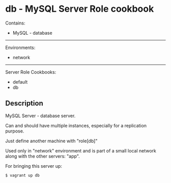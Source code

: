 db - MySQL Server Role cookbook
======================================

Contains:

* MySQL     - database

----------------------------------------------------
Environments:

* network

----------------------------------------------------
Server Role Cookbooks:

* default
* db

Description
------------
MySQL Server - database server.

Can and should have multiple instances, especially for a replication purpose.

Just define another machine with  "role[db]"

Used only in  "network" environment and is part of a small local network along with the other servers:
"app".

For bringing this server up:

    $ vagrant up db